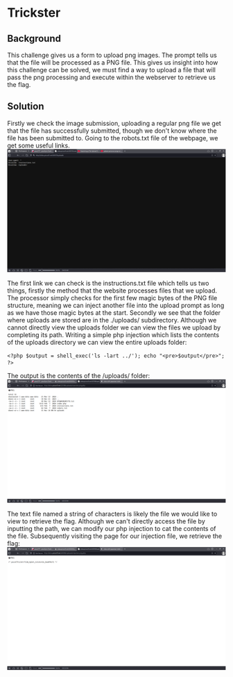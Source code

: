 # Trickster


## Background

This challenge gives us a form to upload png images. The prompt tells us that the file will be processed as a PNG file.
This gives us insight into how this challenge can be solved, we must find a way to upload a file that will pass
the png processing and execute within the webserver to retrieve us the flag.


## Solution 

Firstly we check the image submission, uploading a regular png file we get that the file has successfully submitted, though
we don't know where the file has been submitted to. Going to the robots.txt file of the webpage, we get some useful links. ![robots.txt](robots.png)



The first link we can check is the instructions.txt file which tells us two things, firstly the method that the website processes
files that we upload. The processor simply checks for the first few magic bytes of the PNG file structure, meaning we can inject
another file into the upload prompt as long as we have those magic bytes at the start. Secondly we see that the folder where uploads
are stored are in the ./uploads/ subdirectory. Although we cannot directly view the uploads folder we can view the files we upload by 
completing its path. Writing a simple php injection which lists the contents of the uploads directory we can view the entire uploads folder:

```
<?php $output = shell_exec('ls -lart ../'); echo "<pre>$output</pre>"; ?>
```

The output is the contents of the /uploads/ folder: ![uploads](uploads.png)


The text file named a string of characters is likely the file we would like to view to retrieve the flag. Although we can't directly access
the file by inputting the path, we can modify our php injection to cat the contents of the file. Subsequently visiting the page for our 
injection file, we retrieve the flag: ![flag](flag.png)
